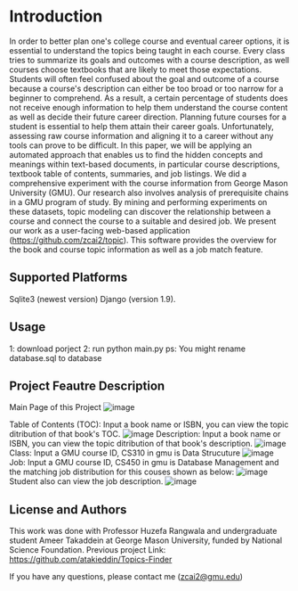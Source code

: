 # Introduction
In order to better plan one's college course and eventual career options, it is essential to understand the topics being taught in each course. Every class tries to summarize its goals and outcomes with a course description, as well courses choose textbooks that are likely to meet those expectations. Students will often feel confused about the goal and outcome of a course because a course's description can either be too broad or too narrow for a beginner to comprehend. As a result, a certain percentage of students does not receive enough information to help them understand the course content as well as decide their future career direction. Planning future courses for a student is essential to help them attain their career goals. Unfortunately, assessing raw course information and aligning it to a career without any tools can prove to be difficult. In this paper, we will be applying an automated approach that enables us to find the hidden concepts and meanings within text-based documents, in particular course descriptions, textbook table of contents, summaries, and job listings. We did a comprehensive experiment with the course information from George Mason University (GMU). Our research also involves analysis of prerequisite chains in a GMU program of study. By mining and performing experiments on these datasets, topic modeling can discover the relationship between a course and connect the course to a suitable and desired job. We present our work as a user-facing web-based application (https://github.com/zcai2/topic). This software provides the overview for the book and course topic information as well as a job match feature.

## Supported Platforms

Sqlite3 (newest version)
Django (version 1.9).

## Usage
1: download porject
2: run python main.py
ps:
You might rename database.sql to database

## Project Feautre Description
Main Page of this Project
![image](https://user-images.githubusercontent.com/25554549/48011057-d5cb2780-e159-11e8-9012-2bc5d4365b4d.png)

Table of Contents (TOC): Input a book name or ISBN, you can view the topic ditribution of that book's TOC.
![image](https://user-images.githubusercontent.com/25554549/48011181-19be2c80-e15a-11e8-9ab2-4e194cc5c088.png)
Description: Input a book name or ISBN, you can view the topic ditribution of that book's description.
![image](https://user-images.githubusercontent.com/25554549/48011218-2b9fcf80-e15a-11e8-8e58-aa69fe3cdfce.png)
Class: Input a GMU course ID, CS310 in gmu is Data Strucuture
![image](https://user-images.githubusercontent.com/25554549/48011239-36f2fb00-e15a-11e8-9e78-c15a41e1d9ed.png)
Job: Input a GMU course ID, CS450 in gmu is Database Management and the matching job distribution for this couses shown as below:
![image](https://user-images.githubusercontent.com/25554549/48011311-60ac2200-e15a-11e8-9f26-2e3c0e16e09e.png)
Student also can view the job description.
![image](https://user-images.githubusercontent.com/25554549/48011271-4a9e6180-e15a-11e8-844f-2989e5a226be.png)





## License and Authors

This work was done with Professor Huzefa Rangwala and undergraduate student Ameer Takaddein at George Mason University, funded by National Science Foundation.
Previous project Link:
https://github.com/atakieddin/Topics-Finder

If you have any questions, please contact me (zcai2@gmu.edu)

